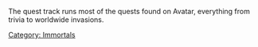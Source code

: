 The quest track runs most of the quests found on Avatar, everything from
trivia to worldwide invasions.

[Category: Immortals](Category:_Immortals "wikilink")
